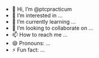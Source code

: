 - 👋 Hi, I’m @ptcpracticum
- 👀 I’m interested in ...
- 🌱 I’m currently learning ...
- 💞️ I’m looking to collaborate on ...
- 📫 How to reach me ...
- 😄 Pronouns: ...
- ⚡ Fun fact: ...

<!---
ptcpracticum/ptcpracticum is a ✨ special ✨ repository because its `README.md` (this file) appears on your GitHub profile.
You can click the Preview link to take a look at your changes.
--->
